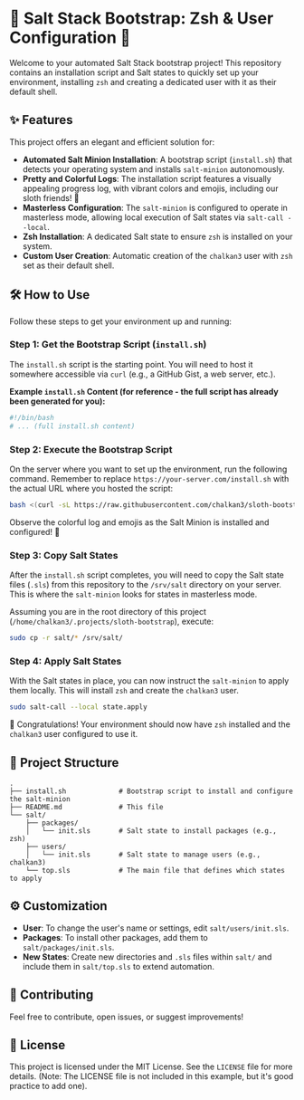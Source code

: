 # 🦥 Salt Stack Bootstrap: Zsh & User Configuration 🚀

Welcome to your automated Salt Stack bootstrap project! This repository contains an installation script and Salt states to quickly set up your environment, installing `zsh` and creating a dedicated user with it as their default shell.

## ✨ Features

This project offers an elegant and efficient solution for:

*   **Automated Salt Minion Installation**: A bootstrap script (`install.sh`) that detects your operating system and installs `salt-minion` autonomously.
*   **Pretty and Colorful Logs**: The installation script features a visually appealing progress log, with vibrant colors and emojis, including our sloth friends! 🦥
*   **Masterless Configuration**: The `salt-minion` is configured to operate in masterless mode, allowing local execution of Salt states via `salt-call --local`.
*   **Zsh Installation**: A dedicated Salt state to ensure `zsh` is installed on your system.
*   **Custom User Creation**: Automatic creation of the `chalkan3` user with `zsh` set as their default shell.

## 🛠️ How to Use

Follow these steps to get your environment up and running:

### Step 1: Get the Bootstrap Script (`install.sh`)

The `install.sh` script is the starting point. You will need to host it somewhere accessible via `curl` (e.g., a GitHub Gist, a web server, etc.).

**Example `install.sh` Content (for reference - the full script has already been generated for you):**

```bash
#!/bin/bash
# ... (full install.sh content)
```

### Step 2: Execute the Bootstrap Script

On the server where you want to set up the environment, run the following command. Remember to replace `https://your-server.com/install.sh` with the actual URL where you hosted the script:

```bash
bash <(curl -sL https://raw.githubusercontent.com/chalkan3/sloth-bootstrap/main/install.sh)
```

Observe the colorful log and emojis as the Salt Minion is installed and configured! 🦥

### Step 3: Copy Salt States

After the `install.sh` script completes, you will need to copy the Salt state files (`.sls`) from this repository to the `/srv/salt` directory on your server. This is where the `salt-minion` looks for states in masterless mode.

Assuming you are in the root directory of this project (`/home/chalkan3/.projects/sloth-bootstrap`), execute:

```bash
sudo cp -r salt/* /srv/salt/
```

### Step 4: Apply Salt States

With the Salt states in place, you can now instruct the `salt-minion` to apply them locally. This will install `zsh` and create the `chalkan3` user.

```bash
sudo salt-call --local state.apply
```

🎉 Congratulations! Your environment should now have `zsh` installed and the `chalkan3` user configured to use it.

## 📂 Project Structure

```
. 
├── install.sh             # Bootstrap script to install and configure the salt-minion
├── README.md              # This file
└── salt/
    ├── packages/
    │   └── init.sls       # Salt state to install packages (e.g., zsh)
    ├── users/
    │   └── init.sls       # Salt state to manage users (e.g., chalkan3)
    └── top.sls            # The main file that defines which states to apply
```

## ⚙️ Customization

*   **User**: To change the user's name or settings, edit `salt/users/init.sls`.
*   **Packages**: To install other packages, add them to `salt/packages/init.sls`.
*   **New States**: Create new directories and `.sls` files within `salt/` and include them in `salt/top.sls` to extend automation.

## 🤝 Contributing

Feel free to contribute, open issues, or suggest improvements!

## 📄 License

This project is licensed under the MIT License. See the `LICENSE` file for more details. (Note: The LICENSE file is not included in this example, but it's good practice to add one).